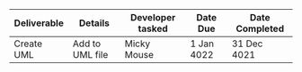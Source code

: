 | Deliverable      | Details         | Developer tasked | Date Due   | Date Completed |
| ---------------- | --------------- | ---------------- | ---------- | -------------- |
| Create UML       | Add to UML file | Micky Mouse      | 1 Jan 4022 | 31 Dec 4021    |
